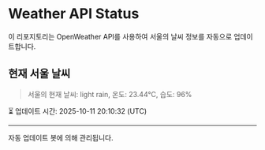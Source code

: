 
# Weather API Status

이 리포지토리는 OpenWeather API를 사용하여 서울의 날씨 정보를 자동으로 업데이트합니다.

## 현재 서울 날씨
> 서울의 현재 날씨: light rain, 온도: 23.44°C, 습도: 96%

⏳ 업데이트 시간: 2025-10-11 20:10:32 (UTC)

---
자동 업데이트 봇에 의해 관리됩니다.
